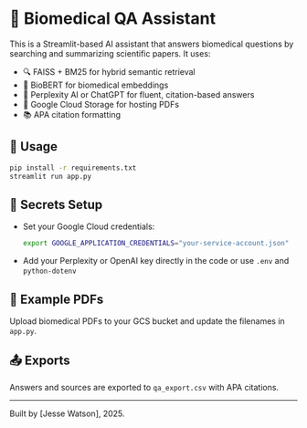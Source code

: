 # 🧬 Biomedical QA Assistant

This is a Streamlit-based AI assistant that answers biomedical questions by searching and summarizing scientific papers. It uses:

- 🔍 FAISS + BM25 for hybrid semantic retrieval
- 🧠 BioBERT for biomedical embeddings
- 💬 Perplexity AI or ChatGPT for fluent, citation-based answers
- 📄 Google Cloud Storage for hosting PDFs
- 📚 APA citation formatting

## 🚀 Usage

```bash
pip install -r requirements.txt
streamlit run app.py
```

## 🔐 Secrets Setup

- Set your Google Cloud credentials:
  ```bash
  export GOOGLE_APPLICATION_CREDENTIALS="your-service-account.json"
  ```
- Add your Perplexity or OpenAI key directly in the code or use `.env` and `python-dotenv`

## 🧪 Example PDFs

Upload biomedical PDFs to your GCS bucket and update the filenames in `app.py`.

## 📤 Exports

Answers and sources are exported to `qa_export.csv` with APA citations.

---

Built by [Jesse Watson], 2025.
